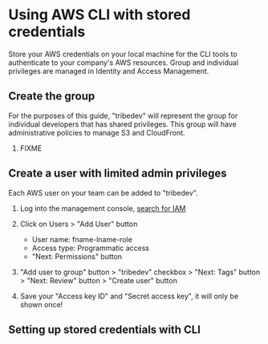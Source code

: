 # Using AWS CLI with stored credentials
Store your AWS credentials on your local machine for the CLI tools to authenticate to your company's AWS resources. Group and individual privileges are managed in Identity and Access Management.

## Create the group
For the purposes of this guide, "tribedev" will represent the group for individual developers that has shared privileges. This group will have administrative policies to manage S3 and CloudFront.
1. FIXME

## Create a user with limited admin privileges
Each AWS user on your team can be added to "tribedev".

1. Log into the management console, [search for IAM](https://console.aws.amazon.com/iam/home?region=us-west-2#/home)

2. Click on Users > "Add User" button
    * User name: fname-lname-role
    * Access type: Programmatic access
    * "Next: Permissions" button

3. "Add user to group" button > "tribedev" checkbox > "Next: Tags" button > "Next: Review" button > "Create user" button

4. Save your "Access key ID" and "Secret access key", it will only be shown once!

## Setting up stored credentials with CLI
